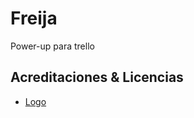 # Freija
Power-up para trello

## Acreditaciones & Licencias

* [Logo][1]



[1]: http://lkoizumil.deviantart.com/
